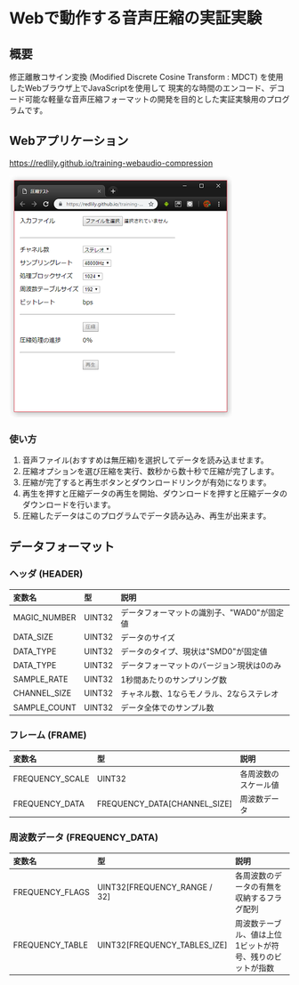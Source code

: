 # Webで動作する音声圧縮の実証実験

## 概要

修正離散コサイン変換 (Modified Discrete Cosine Transform : MDCT) を使用したWebブラウザ上でJavaScriptを使用して
現実的な時間のエンコード、デコード可能な軽量な音声圧縮フォーマットの開発を目的とした実証実験用のプログラムです。

## Webアプリケーション

https://redlily.github.io/training-webaudio-compression

<img src="ss.png" />

### 使い方

1. 音声ファイル(おすすめは無圧縮)を選択してデータを読み込ませます。
1. 圧縮オプションを選び圧縮を実行、数秒から数十秒で圧縮が完了します。
1. 圧縮が完了すると再生ボタンとダウンロードリンクが有効になります。
1. 再生を押すと圧縮データの再生を開始、ダウンロードを押すと圧縮データのダウンロードを行います。
1. 圧縮したデータはこのプログラムでデータ読み込み、再生が出来ます。

## データフォーマット

### ヘッダ (HEADER)

|変数名|型|説明|
|:---|:---|:---|
|MAGIC_NUMBER|UINT32|データフォーマットの識別子、"WAD0"が固定値|
|DATA_SIZE|UINT32|データのサイズ|
|DATA_TYPE|UINT32|データのタイプ、現状は"SMD0"が固定値|
|DATA_TYPE|UINT32|データフォーマットのバージョン現状は0のみ|
|SAMPLE_RATE|UINT32|1秒間あたりのサンプリング数|
|CHANNEL_SIZE|UINT32|チャネル数、1ならモノラル、2ならステレオ|
|SAMPLE_COUNT|UINT32|データ全体でのサンプル数|

### フレーム (FRAME)

|変数名|型|説明|
|:---|:---|:---|
|FREQUENCY_SCALE|UINT32|各周波数のスケール値|
|FREQUENCY_DATA|FREQUENCY_DATA[CHANNEL_SIZE]|周波数データ|

### 周波数データ (FREQUENCY_DATA)

|変数名|型|説明|
|:---|:---|:---|
|FREQUENCY_FLAGS|UINT32[FREQUENCY_RANGE / 32]|各周波数のデータの有無を収納するフラグ配列|
|FREQUENCY_TABLE|UINT32[FREQUENCY_TABLES_IZE]|周波数テーブル、値は上位1ビットが符号、残りのビットが指数|